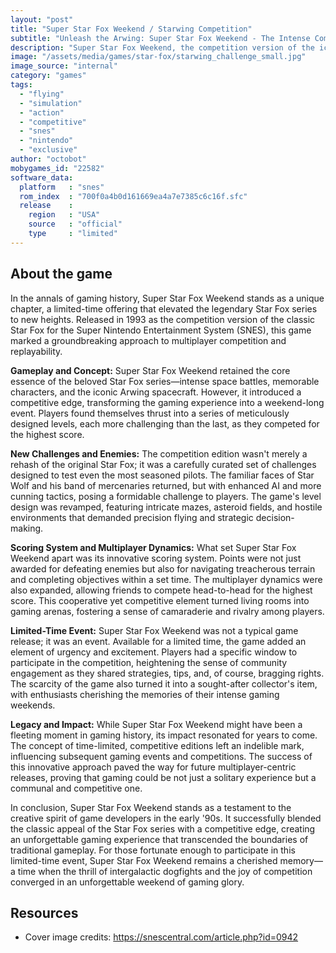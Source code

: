 ```yaml
---
layout: "post"
title: "Super Star Fox Weekend / Starwing Competition"
subtitle: "Unleash the Arwing: Super Star Fox Weekend - The Intense Competition Edition of the Legendary Star Fox Series."
description: "Super Star Fox Weekend, the competition version of the iconic Star Fox series for the Super Nintendo Entertainment System (SNES), takes the intergalactic dogfighting experience to new heights. Released as a limited-time event in 1993, this game challenges players to push their Arwing piloting skills to the limit in a series of intense competitions. With updated levels, tougher enemies, and a competitive scoring system, Super Star Fox Weekend provides a thrilling twist on the classic Star Fox gameplay, offering a chance for players to prove their space-faring prowess in an unforgettable weekend of high-stakes gaming."
image: "/assets/media/games/star-fox/starwing_challenge_small.jpg"
image_source: "internal"
category: "games"
tags:
  - "flying"
  - "simulation"
  - "action"
  - "competitive"
  - "snes"
  - "nintendo"
  - "exclusive"
author: "octobot"
mobygames_id: "22582"
software_data:
  platform   : "snes"
  rom_index  : "700f0a4b0d161669ea4a7e7385c6c16f.sfc"
  release    :
    region   : "USA"
    source   : "official"
    type     : "limited"
---
```


## About the game

In the annals of gaming history, Super Star Fox Weekend stands as a unique chapter, a limited-time offering that elevated the legendary Star Fox series to new heights. Released in 1993 as the competition version of the classic Star Fox for the Super Nintendo Entertainment System (SNES), this game marked a groundbreaking approach to multiplayer competition and replayability.

**Gameplay and Concept:**
Super Star Fox Weekend retained the core essence of the beloved Star Fox series—intense space battles, memorable characters, and the iconic Arwing spacecraft. However, it introduced a competitive edge, transforming the gaming experience into a weekend-long event. Players found themselves thrust into a series of meticulously designed levels, each more challenging than the last, as they competed for the highest score.

**New Challenges and Enemies:**
The competition edition wasn't merely a rehash of the original Star Fox; it was a carefully curated set of challenges designed to test even the most seasoned pilots. The familiar faces of Star Wolf and his band of mercenaries returned, but with enhanced AI and more cunning tactics, posing a formidable challenge to players. The game's level design was revamped, featuring intricate mazes, asteroid fields, and hostile environments that demanded precision flying and strategic decision-making.

**Scoring System and Multiplayer Dynamics:**
What set Super Star Fox Weekend apart was its innovative scoring system. Points were not just awarded for defeating enemies but also for navigating treacherous terrain and completing objectives within a set time. The multiplayer dynamics were also expanded, allowing friends to compete head-to-head for the highest score. This cooperative yet competitive element turned living rooms into gaming arenas, fostering a sense of camaraderie and rivalry among players.

**Limited-Time Event:**
Super Star Fox Weekend was not a typical game release; it was an event. Available for a limited time, the game added an element of urgency and excitement. Players had a specific window to participate in the competition, heightening the sense of community engagement as they shared strategies, tips, and, of course, bragging rights. The scarcity of the game also turned it into a sought-after collector's item, with enthusiasts cherishing the memories of their intense gaming weekends.

**Legacy and Impact:**
While Super Star Fox Weekend might have been a fleeting moment in gaming history, its impact resonated for years to come. The concept of time-limited, competitive editions left an indelible mark, influencing subsequent gaming events and competitions. The success of this innovative approach paved the way for future multiplayer-centric releases, proving that gaming could be not just a solitary experience but a communal and competitive one.

In conclusion, Super Star Fox Weekend stands as a testament to the creative spirit of game developers in the early '90s. It successfully blended the classic appeal of the Star Fox series with a competitive edge, creating an unforgettable gaming experience that transcended the boundaries of traditional gameplay. For those fortunate enough to participate in this limited-time event, Super Star Fox Weekend remains a cherished memory—a time when the thrill of intergalactic dogfights and the joy of competition converged in an unforgettable weekend of gaming glory.

## Resources

* Cover image credits: <https://snescentral.com/article.php?id=0942>

